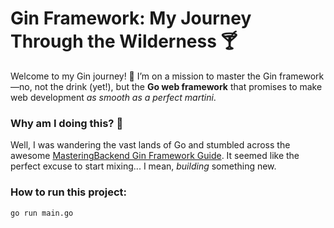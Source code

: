 # Gin Framework: My Journey Through the Wilderness 🍸

Welcome to my Gin journey! 🍹 I’m on a mission to master the Gin framework—no, not the drink (yet!), but the **Go web framework** that promises to make web development *as smooth as a perfect martini*.

### Why am I doing this? 🤔
Well, I was wandering the vast lands of Go and stumbled across the awesome [MasteringBackend Gin Framework Guide](https://masteringbackend.com/posts/gin-framework). It seemed like the perfect excuse to start mixing... I mean, *building* something new.

### How to run this project:
```bash
go run main.go
